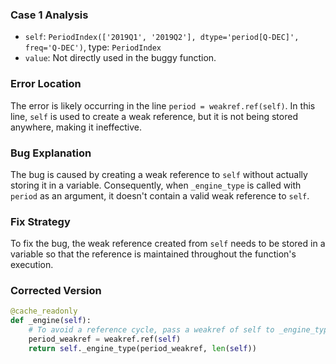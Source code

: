 ### Case 1 Analysis
- `self`: `PeriodIndex(['2019Q1', '2019Q2'], dtype='period[Q-DEC]', freq='Q-DEC')`, type: `PeriodIndex`
- `value`: Not directly used in the buggy function.

### Error Location
The error is likely occurring in the line `period = weakref.ref(self)`. In this line, `self` is used to create a weak reference, but it is not being stored anywhere, making it ineffective.

### Bug Explanation
The bug is caused by creating a weak reference to `self` without actually storing it in a variable. Consequently, when `_engine_type` is called with `period` as an argument, it doesn't contain a valid weak reference to `self`.

### Fix Strategy
To fix the bug, the weak reference created from `self` needs to be stored in a variable so that the reference is maintained throughout the function's execution.

### Corrected Version
```python
@cache_readonly
def _engine(self):
    # To avoid a reference cycle, pass a weakref of self to _engine_type.
    period_weakref = weakref.ref(self)
    return self._engine_type(period_weakref, len(self))
```